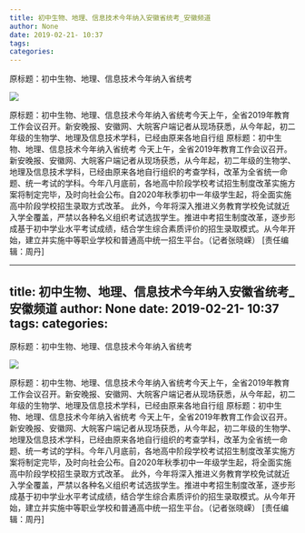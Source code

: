 ```yaml
---
title: 初中生物、地理、信息技术今年纳入安徽省统考_安徽频道
author: None
date: 2019-02-21- 10:37
tags: 
categories: 
---
```

原标题：初中生物、地理、信息技术今年纳入省统考
<!-- more -->
                
<img align="center" border="0" src="http://p2.ifengimg.com/a/2016/0810/204c433878d5cf9size1_w16_h16.png" />
                
            
原标题：初中生物、地理、信息技术今年纳入省统考今天上午，全省2019年教育工作会议召开。新安晚报、安徽网、大皖客户端记者从现场获悉，从今年起，初二年级的生物学、地理及信息技术学科，已经由原来各地自行组
原标题：初中生物、地理、信息技术今年纳入省统考
今天上午，全省2019年教育工作会议召开。新安晚报、安徽网、大皖客户端记者从现场获悉，从今年起，初二年级的生物学、地理及信息技术学科，已经由原来各地自行组织的考查学科，改革为全省统一命题、统一考试的学科。今年八月底前，各地高中阶段学校考试招生制度改革实施方案将制定完毕，及时向社会公布。自2020年秋季初中一年级学生起，将全面实施高中阶段学校招生录取方式改革。
此外，今年将深入推进义务教育学校免试就近入学全覆盖，严禁以各种名义组织考试选拔学生。推进中考招生制度改革，逐步形成基于初中学业水平考试成绩，结合学生综合素质评价的招生录取模式。从今年开始，建立并实施中等职业学校和普通高中统一招生平台。（记者张晓嵘）
[责任编辑：周丹]
            
---
title: 初中生物、地理、信息技术今年纳入安徽省统考_安徽频道
author: None
date: 2019-02-21- 10:37
tags: 
categories: 
---
原标题：初中生物、地理、信息技术今年纳入省统考
<!-- more -->
                
<img align="center" border="0" src="http://p2.ifengimg.com/a/2016/0810/204c433878d5cf9size1_w16_h16.png" />
                
            
原标题：初中生物、地理、信息技术今年纳入省统考今天上午，全省2019年教育工作会议召开。新安晚报、安徽网、大皖客户端记者从现场获悉，从今年起，初二年级的生物学、地理及信息技术学科，已经由原来各地自行组
原标题：初中生物、地理、信息技术今年纳入省统考
今天上午，全省2019年教育工作会议召开。新安晚报、安徽网、大皖客户端记者从现场获悉，从今年起，初二年级的生物学、地理及信息技术学科，已经由原来各地自行组织的考查学科，改革为全省统一命题、统一考试的学科。今年八月底前，各地高中阶段学校考试招生制度改革实施方案将制定完毕，及时向社会公布。自2020年秋季初中一年级学生起，将全面实施高中阶段学校招生录取方式改革。
此外，今年将深入推进义务教育学校免试就近入学全覆盖，严禁以各种名义组织考试选拔学生。推进中考招生制度改革，逐步形成基于初中学业水平考试成绩，结合学生综合素质评价的招生录取模式。从今年开始，建立并实施中等职业学校和普通高中统一招生平台。（记者张晓嵘）
[责任编辑：周丹]
            
